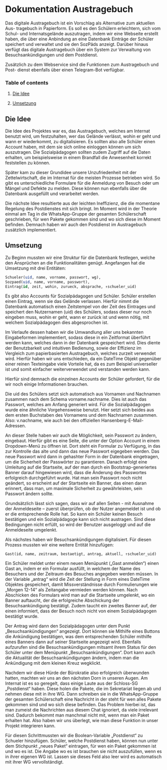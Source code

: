 # Dokumentation Austragebuch

Das digitale Austragebuch ist ein Vorschlag als Alternative zum aktuellen Aus- tragebuch in Papierform. Es soll es den Schülern erleichtern, sich vom Schul- und Internatsgelände auszutragen, indem wir eine Webseite erstellt haben, die über eine Anbindung an eine Datenbank Einträge der Schüler speichert und verwaltet und sie den SozPäds anzeigt. Darüber hinaus verfügt das digitale Austragebuch über ein System zur Verwaltung von Besuchsankündigungen und dem Postdienst.

Zusätzlich zu dem Webservice sind die Funktionen zum Austragebuch und Post- dienst ebenfalls über einen Telegram-Bot verfügbar.



### Table of contents

1. [Die Idee](#die-idee)

2. [Umsetzung](#umsetzung)



## Die Idee

Die Idee des Projektes war es, das Austragebuch, welches am Internat benutzt wird, um festzuhalten, wer das Gelände verlässt, wohin er geht und wann er wiederkommt, zu digitalisieren. Es sollten also alle Schüler einen Account haben, mit dem sie sich online einloggen können um sich auszutragen. Die Sozialpädagogen sollten zudem Zugriff auf die Daten erhalten, um beispielsweise in einem Brandfall die Anwesenheit korrekt feststellen zu können.

Später kam zu dieser Grundidee unsere Unzufriedenheit mit der Zettelwirtschaft, die im Internat für die meisten Prozesse betrieben wird. So gibt es unterschiedliche Formulare für die Anmeldung von Besuch oder um Mängel und Defekte zu melden. Diese können nun ebenfalls über die Datenbank ausgefüllt und verarbeitet werden.

Die nächste Idee resultierte aus der leichten Ineffizienz, die die momentane Regelung des Postdienstes mit sich bringt. Im Moment wird in der Theorie einmal am Tag in die WhatsApp-Gruppe der gesamten Schülerschaft geschrieben, für wen Pakete gekommen sind und wo sich diese im Moment befinden. Demnach haben wir auch den Postdienst im Austragebuch zusätzlich implementiert.



## Umsetzung

Zu Beginn mussten wir eine Struktur für die Datenbank festlegen, welche den Ansprüchen an die Funktionalitäten genügt. Angefangen hat die Umsetzung mit drei Entitäten:

```sql
Schueler(uid, name, vorname, passwort, wg),
Sozpaed(uid, name, vorname, passwort),
Eintrag(id, zeit, wohin, zurueck, absprache, ↑schueler_uid)
```

Es gibt also Accounts für Sozialpädagogen und Schüler. Schüler erstellen einen Eintrag, wenn sie das Gelände verlassen. Hierfür nimmt die Datenbank automatisch einen Zeitstempel von der Zeit des Eintrages und speichert den Nutzernamen (uid) des Schülers, sodass dieser nur noch eingeben muss, wohin er geht, wann er zurück ist und wenn nötig, mit welchem Sozialpädagogen dies abgesprochen ist.

Im Verlaufe dessen haben wir die Umwandlung aller uns bekannten Eingabeformen implementiert, sodass diese in ein Zeitformat überführt werden kann, welches dann in der Datenbank gespeichert wird. Dies diente der Benutzbarkeit und intuitiven Bedienung, sowie der Effizienz im Vergleich zum papierbasierten Austragebuch, welches zurzeit verwendet wird. Hierfür haben wir uns entschieden, da ein DateTime Objekt gegenüber einer reinen Texteingabe viele Vorteile hat, da es zum Beispiel universeller ist und somit einfacher weiterverwendet und verstanden werden kann.

Hierfür sind demnach die einzelnen Accounts der Schüler gefordert, für die wir noch einige Informationen brauchen.

Die uid des Schülers setzt sich automatisch aus Vornamen und Nachnamen zusammen nach dem Schema vorname.nachname. Dies ist auch das Passwort, welches am Anfang generiert wird. Für die Sozialpädagogen wurde eine ähnliche Vorgehensweise benutzt. Hier setzt sich beides aus dem ersten Buchstaben des Vornamens und dem Nachnamen zusammen. Also: v.nachname, wie auch bei den offiziellen Hansenberg-E-Mail-Adressen.

An dieser Stelle haben wir auch die Möglichkeit, sein Passwort zu ändern, eingebaut. Hierfür gibt es eine Seite, die unter der Option Account in einem Dropdown-Menü zu öffnen ist. Dort steht ein Formular zu Verfügung, in das zur Kontrolle das alte und dann das neue Passwort eigegeben werden. Das neue Passwort wird dann in gehashter Form in der Datenbank eingetragen, um die Sicherheit der Passwörter zu garantieren. Danach erfolgt eine Umleitung auf die Startseite, auf der man durch ein Bootstrap-generiertes Banner darauf hingewiesen wird, dass die Änderung des Passwortes erfolgreich durchgeführt wurde. Hat man sein Passwort noch nicht geändert, so erscheint auf der Startseite ein Banner, das einen daran erinnert, dass man, um maximale Sicherheit zu gewährleisten, sein Passwort ändern sollte.

Grundsätzlich lässt sich sagen, dass wir auf allen Seiten - mit Ausnahme der Anmeldeseite – zuerst überprüfen, ob der Nutzer angemeldet ist und ob er die entsprechende Rolle hat. So kann ein Schüler keinen Besuch bestätigen und ein Sozialpädagoge kann sich nicht austragen. Sind diese Bedingungen nicht erfüllt, so wird der Benutzer ausgeloggt und auf die Anmeldeseite umgelenkt.

Als nächstes haben wir Besuchsankündigungen digitalisiert. Für diesen Prozess mussten wir eine weitere Entität hinzufügen:

```
Gast(id, name, zeitraum, bestaetigt, antrag, aktuell, ↑schueler_uid)
```

Ein Schüler meldet unter einem neuen Menüpunkt („Gast anmelden“) einen Gast an, indem er ein Formular ausfüllt, in welchem der Name des Besuchers und der Zeitraum des Besuches angegeben werden müssen. In der Variable „antrag“ wird die Zeit der Stellung in Form eines DateTime Objektes gespeichert, damit Missverständnisse durch Formulierungen wie „Morgen 12-14“ als Zeitangabe vermieden werden können. Nach Abschicken des Formulars wird man auf die Startseite umgelenkt, wo ein Banner auftaucht, der die erfolgreiche Abschickung der Besuchsankündigung bestätigt. Zudem taucht ein zweites Banner auf, der einen informiert, dass der Besuch noch nicht von einem Sozialpädagogen bestätigt wurde.

Der Antrag wird dann den Sozialpädagogen unter dem Punkt „Besuchsankündigungen“ angezeigt. Dort können sie Mithilfe eines Buttons die Ankündigung bestätigen, was dem entsprechenden Schüler mithilfe eines Banners dann auf seiner Startseite angezeigt wird. Ebenfalls aufzurufen sind die Besuchsankündigungen mitsamt ihrem Status für den Schüler unter dem Menüpunkt „Besuchsankündigungen“. Dort kann auch die Aktualität der Besuchsankündigungen ändern, indem man die Ankündigung mit dem kleinen Kreuz wegklickt.

Nachdem wir diese Hürde der Bürokratie also erfolgreich überwunden hatten, machten wir uns an den nächsten Dorn in unseren Augen. Am Internat ist es so geregelt, dass einige Laute aus der Schloss-SG „Postdienst“ haben. Diese holen die Pakete, die im Sekretariat liegen ab und nehmen diese mit in ihre WG. Dann schreiben sie in die WhatsApp-Gruppe der gesamten Schülerschaft eine Nachricht in der steht für wen alles Pakete gekommen sind und wo sich diese befinden. Das Problem hierbei ist, das man zumeist die Nachrichten aus diesem Chat ignoriert, da viele irrelevant sind. Dadurch bekommt man manchmal nicht mit, wenn man ein Paket erhalten hat. Also haben wir uns überlegt, wie man diese Funktion in unser Projekt integrieren kann.

Für diesen Schrittmussten wir die Boolean-Variable „Postdienst“ zu Schueler hinzufügen. Schüler, welche Postdienst haben, können nun unter dem Stichpunkt „neues Paket“ eintragen, für wen ein Paket gekommen ist und wo es ist. Die Angabe wo es ist brauchen sie nicht auszufüllen, wenn es in ihrer eigenen WG ist. Lassen sie dieses Feld also leer wird es automatisch mit ihrer WG vervollständigt.
